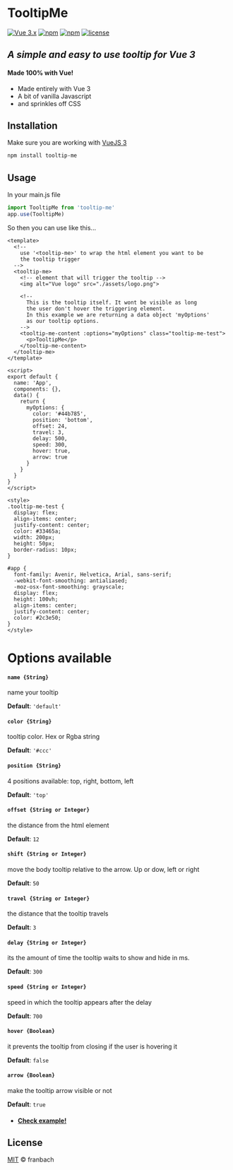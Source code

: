 # TooltipMe

[![Vue 3.x](https://img.shields.io/badge/Vue-3.x-blueviolet.svg)](https://v3.vuejs.org/guide/introduction.html)
[![npm](https://img.shields.io/npm/v/tooltip-me)](https://www.npmjs.com/package/tooltip-me)
[![npm](https://img.shields.io/npm/dm/tooltip-me)](https://www.npmjs.com/package/tooltip-me)
[![license](https://img.shields.io/github/license/mashape/apistatus.svg)](https://github.com/franbach/tooltipme/blob/master/LICENSE.md)

## _A simple and easy to use tooltip for Vue 3_
#### Made 100% with Vue!

- Made entirely with Vue 3
- A bit of vanilla Javascript
- and sprinkles off CSS

## Installation

Make sure you are working with [VueJS 3](https://v3.vuejs.org/)

```sh
npm install tooltip-me
```

## Usage

In your main.js file
```js
import TooltipMe from 'tooltip-me'
app.use(TooltipMe)
```

So then you can use like this...
```vue
<template>
  <!-- 
    use '<tooltip-me>' to wrap the html element you want to be
    the tooltip trigger
  -->
  <tooltip-me>
    <!-- element that will trigger the tooltip -->
    <img alt="Vue logo" src="./assets/logo.png">

    <!-- 
      This is the tooltip itself. It wont be visible as long 
      the user don't hover the triggering element.
      In this example we are returning a data object 'myOptions' 
      as our tooltip options. 
    -->
    <tooltip-me-content :options="myOptions" class="tooltip-me-test">
      <p>TooltipMe</p>
    </tooltip-me-content>
  </tooltip-me>
</template>

<script>
export default {
  name: 'App',
  components: {},
  data() {
    return {
      myOptions: {
        color: '#44b785',
        position: 'bottom',
        offset: 24,
        travel: 3,
        delay: 500,
        speed: 300,
        hover: true,
        arrow: true
      }
    }
  }
}
</script>

<style>
.tooltip-me-test {
  display: flex;
  align-items: center;
  justify-content: center;
  color: #33465a;
  width: 200px;
  height: 50px;
  border-radius: 10px;
}

#app {
  font-family: Avenir, Helvetica, Arial, sans-serif;
  -webkit-font-smoothing: antialiased;
  -moz-osx-font-smoothing: grayscale;
  display: flex;
  height: 100vh;
  align-items: center;
  justify-content: center;
  color: #2c3e50;
}
</style>
```

# Options available

#### `name {String}`
name your tooltip

**Default**: `'default'`

#### `color {String}`
tooltip color. Hex or Rgba string

**Default**: `'#ccc'`

#### `position {String}`
4 positions available: top, right, bottom, left

**Default**: `'top'`

#### `offset {String or Integer}`
the distance from the html element

**Default**: `12`

#### `shift {String or Integer}`
move the body tooltip relative to the arrow. Up or dow, left or right

**Default**: `50`

#### `travel {String or Integer}`
the distance that the tooltip travels

**Default**: `3`

#### `delay {String or Integer}`
its the amount of time the tooltip waits to show and hide in ms.

**Default**: `300`

#### `speed {String or Integer}`
speed in which the tooltip appears after the delay

**Default**: `700`

#### `hover {Boolean}`
it prevents the tooltip from closing if the user is hovering it

**Default**: `false`

#### `arrow {Boolean}`
make the tooltip arrow visible or not

**Default**: `true`

* #### [Check example!](https://codesandbox.io/s/ylfpv?file=/src/App.vue)

## License

[MIT](./LICENSE.md) © franbach